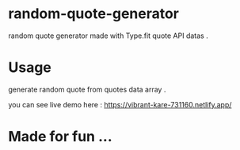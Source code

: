 # random-quote-generator
random quote generator made with Type.fit quote API datas . 

# Usage
generate random quote from quotes data array . 

you can see live demo here : 
https://vibrant-kare-731160.netlify.app/

# Made for fun ... 
